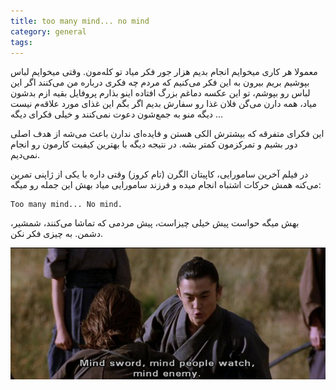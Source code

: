 ```yaml
---
title: too many mind... no mind
category: general
tags:  
---
```



معمولا هر کاری میخوایم انجام بدیم هزار جور فکر میاد تو کله‌مون. وقتی میخوایم لباس بپوشیم بریم بیرون به این فکر می‌کنیم که مردم چه فکری درباره من می‌کنند اگر این لباس رو بپوشم، تو این عکسه دماغم بزرگ افتاده اینو بذارم پروفایل بقیه ازم بدشون میاد، همه دارن می‌گن فلان غذا رو سفارش بدیم اگر بگم این غذای مورد علاقه‌م نیست دیگه منو به جمع‌شون دعوت نمی‌کنند و خیلی فکرای دیگه ...

این فکرای متفرقه که بیشترش الکی هستن و فایده‌ای ندارن باعث می‌شه از هدف اصلی دور بشیم و تمرکزمون کمتر بشه. در نتیجه دیگه با بهترین کیفیت کارمون رو انجام نمی‌دیم. 

در فیلم آخرین سامورایی، کاپیتان الگرن (تام کروز) وقتی داره با یکی از ژاپنی تمرین می‌کنه همش حرکات اشتباه انجام میده و فرزند سامورایی میاد بهش این جمله رو میگه:

    Too many mind... No mind.
    
بهش میگه حواست پیش خیلی چیزاست، پیش مردمی که تماشا می‌کنند، شمشیر، دشمن. به چیزی فکر نکن.

![Alt text](https://raw.githubusercontent.com/spacelover1/FreedomWriter/refs/heads/master/image/last-samurai.jpeg)
